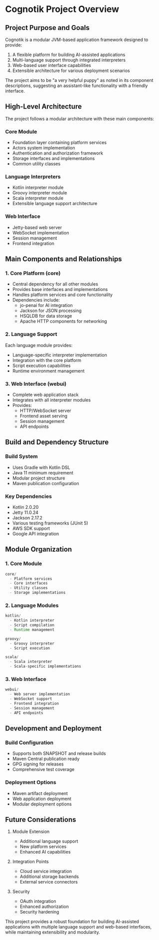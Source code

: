 # Cognotik Project Overview

## Project Purpose and Goals

Cognotik is a modular JVM-based application framework designed to provide:

1. A flexible platform for building AI-assisted applications
2. Multi-language support through integrated interpreters
3. Web-based user interface capabilities
4. Extensible architecture for various deployment scenarios

The project aims to be "a very helpful puppy" as noted in its component descriptions, suggesting an assistant-like functionality with a friendly interface.

## High-Level Architecture

The project follows a modular architecture with these main components:

### Core Module
- Foundation layer containing platform services
- Actors system implementation
- Authentication and authorization framework
- Storage interfaces and implementations
- Common utility classes

### Language Interpreters
- Kotlin interpreter module
- Groovy interpreter module
- Scala interpreter module
- Extensible language support architecture

### Web Interface
- Jetty-based web server
- WebSocket implementation
- Session management
- Frontend integration

## Main Components and Relationships

### 1. Core Platform (core)
- Central dependency for all other modules
- Provides base interfaces and implementations
- Handles platform services and core functionality
- Dependencies include:
  - jo-penai for AI integration
  - Jackson for JSON processing
  - HSQLDB for data storage
  - Apache HTTP components for networking

### 2. Language Support
Each language module provides:
- Language-specific interpreter implementation
- Integration with the core platform
- Script execution capabilities
- Runtime environment management

### 3. Web Interface (webui)
- Complete web application stack
- Integrates with all interpreter modules
- Provides:
  - HTTP/WebSocket server
  - Frontend asset serving
  - Session management
  - API endpoints

## Build and Dependency Structure

### Build System
- Uses Gradle with Kotlin DSL
- Java 11 minimum requirement
- Modular project structure
- Maven publication configuration

### Key Dependencies
- Kotlin 2.0.20
- Jetty 11.0.24
- Jackson 2.17.2
- Various testing frameworks (JUnit 5)
- AWS SDK support
- Google API integration

## Module Organization

### 1. Core Module
```groovy
core/
  - Platform services
  - Core interfaces
  - Utility classes
  - Storage implementations
```

### 2. Language Modules
```groovy
kotlin/
  - Kotlin interpreter
  - Script compilation
  - Runtime management

groovy/
  - Groovy interpreter
  - Script execution

scala/
  - Scala interpreter
  - Scala-specific implementations
```

### 3. Web Interface
```groovy
webui/
  - Web server implementation
  - WebSocket support
  - Frontend integration
  - Session management
  - API endpoints
```

## Development and Deployment

### Build Configuration
- Supports both SNAPSHOT and release builds
- Maven Central publication ready
- GPG signing for releases
- Comprehensive test coverage

### Deployment Options
- Maven artifact deployment
- Web application deployment
- Modular deployment options

## Future Considerations

1. Module Extension
   - Additional language support
   - New platform services
   - Enhanced AI capabilities

2. Integration Points
   - Cloud service integration
   - Additional storage backends
   - External service connectors

3. Security
   - OAuth integration
   - Enhanced authorization
   - Security hardening

This project provides a robust foundation for building AI-assisted applications with multiple language support and web-based interfaces, while maintaining extensibility and modularity.